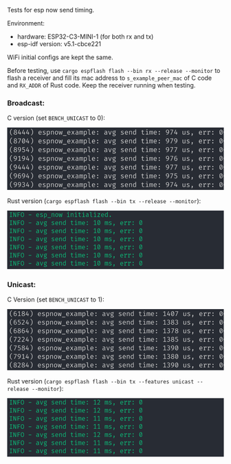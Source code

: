 Tests for esp now send timing.

Environment:

- hardware: ESP32-C3-MINI-1 (for both rx and tx)
- esp-idf version: v5.1-cbce221

WiFi initial configs are kept the same.

Before testing, use `cargo espflash flash --bin rx --release --monitor` to flash a receiver and fill its mac address to `s_example_peer_mac` of C code and `RX_ADDR` of Rust code. Keep the receiver running when testing.

### Broadcast:

C version (set `BENCH_UNICAST` to 0):

![Alt text](imgs/c_broadcast.png)

Rust version (`cargo espflash flash --bin tx --release --monitor`):

![Alt text](imgs/rust_broadcast.png)

### Unicast:

C Version (set `BENCH_UNICAST` to 1):

![Alt text](imgs/c_unitcast.png)

Rust version (`cargo espflash flash --bin tx --features unicast --release --monitor`):

![Alt text](imgs/rust_unicast.png)
